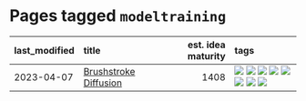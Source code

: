 # Pages tagged `modeltraining`

|last_modified|title|est. idea maturity|tags
|:---|:---|---:|:---|
|2023-04-07|[Brushstroke Diffusion](../brushstroke-diffusion.md)|1408|[![](https://img.shields.io/badge/tag-artisticstyletransfer-1743a)](../tags/artisticstyletransfer.md) [![](https://img.shields.io/badge/tag-creativity-c92725)](../tags/creativity.md) [![](https://img.shields.io/badge/tag-deepgenerativemodeling-43d799)](../tags/deepgenerativemodeling.md) [![](https://img.shields.io/badge/tag-experimental-c6963e)](../tags/experimental.md) [![](https://img.shields.io/badge/tag-image_processing-d548d8)](../tags/image_processing.md) [![](https://img.shields.io/badge/tag-modeltraining-98b52b)](../tags/modeltraining.md) [![](https://img.shields.io/badge/tag-painting-7fe3bd)](../tags/painting.md) [![](https://img.shields.io/badge/tag-wip-d5ffe)](../tags/wip.md)|